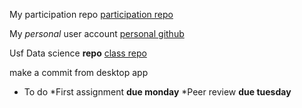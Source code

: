 My participation repo
[participation repo](https://github.com/SarahAttaway/DataSci-participation)


My _personal_ user account
[personal github](https://github.com/SarahAttaway)


Usf Data science **repo**
[class repo](https://github.com/USF-Psych-DataSci-2020)

make a commit from desktop app

* To do
*First assignment  **due monday**
*Peer review   **due tuesday**